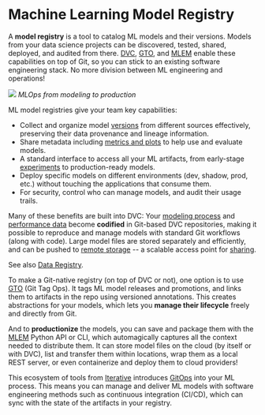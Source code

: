 # Machine Learning Model Registry

A **model registry** is a tool to catalog ML models and their versions. Models
from your data science projects can be discovered, tested, shared, deployed, and
audited from there. [DVC](/doc), [GTO], and [MLEM] enable these capabilities on
top of Git, so you can stick to an existing software engineering stack. No more
division between ML engineering and operations!

![](/img/ml_model_registry.jpg) _MLOps from modeling to production_

[gto]: https://mlem.ai/doc/gto
[mlem]: https://mlem.ai/

ML model registries give your team key capabilities:

- Collect and organize model [versions] from different sources effectively,
  preserving their data provenance and lineage information.
- Share metadata including [metrics and plots][mp] to help use and evaluate
  models.
- A standard interface to access all your ML artifacts, from early-stage
  [experiments] to production-ready models.
- Deploy specific models on different environments (dev, shadow, prod, etc.)
  without touching the applications that consume them.
- For security, control who can manage models, and audit their usage trails.

[versions]: /doc/use-cases/versioning-data-and-models
[mp]: /doc/start/data/metrics-parameters-plots
[experiments]: /doc/user-guide/experiment-management

Many of these benefits are built into DVC: Your [modeling process] and
[performance data][mp] become **codified** in Git-based <abbr>DVC
repositories</abbr>, making it possible to reproduce and manage models with
standard Git workflows (along with code). Large model files are stored
separately and efficiently, and can be pushed to [remote storage] -- a scalable
access point for [sharing].

<admon type="info">

See also [Data Registry](/doc/use-cases/data-registry).

</admon>

To make a Git-native registry (on top of DVC or not), one option is to use [GTO]
(Git Tag Ops). It tags ML model releases and promotions, and links them to
artifacts in the repo using versioned annotations. This creates abstractions for
your models, which lets you **manage their lifecycle** freely and directly from
Git.

And to **productionize** the models, you can save and package them with the
[MLEM] Python API or CLI, which automagically captures all the context needed to
distribute them. It can store model files on the cloud (by itself or with DVC),
list and transfer them within locations, wrap them as a local REST server, or
even containerize and deploy them to cloud providers!

This ecosystem of tools from [Iterative](https://iterative.ai/) introduces
[GitOps] into your ML process. This means you can manage and deliver ML models
with software engineering methods such as continuous integration (CI/CD), which
can sync with the state of the artifacts in your registry.

[modeling process]: /doc/start/data-management/data-pipelines
[remote storage]: /doc/user-guide/data-management/remote-storage
[sharing]: /doc/start/data-management/data-and-model-access
[via cml]: https://cml.dev/doc/cml-with-dvc
[gitops]: https://www.gitops.tech/
